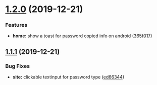 # [1.2.0](https://github.com/patlux/masterpassword-mobile-app/compare/v1.1.1...v1.2.0) (2019-12-21)


### Features

* **home:** show a toast for password copied info on android ([365f017](https://github.com/patlux/masterpassword-mobile-app/commit/365f01715e64bfd764d18ac7b17cd9748037bfd6))

## [1.1.1](https://github.com/patlux/masterpassword-mobile-app/compare/v1.1.0...v1.1.1) (2019-12-21)


### Bug Fixes

* **site:** clickable textinput for password type ([ed66344](https://github.com/patlux/masterpassword-mobile-app/commit/ed6634440f7ccecda260be929e2b3e24b4822078))
